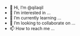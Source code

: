 - 👋 Hi, I’m @qilaqil
- 👀 I’m interested in ...
- 🌱 I’m currently learning ...
- 💞️ I’m looking to collaborate on ...
- 📫 How to reach me ...

<!---
qilaqil/qilaqil is a ✨ special ✨ repository because its `README.md` (this file) appears on your GitHub profile.
You can click the Preview link to take a look at your changes.
--->
